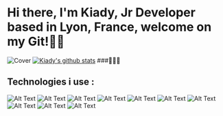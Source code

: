 ### <h1> Hi there, I'm Kiady, Jr Developer based in Lyon, France, welcome on my Git!👋🏽 </h1>
![Cover](https://github.com/Kiady9/Kiady9/blob/main/Git_README_img/Git_Banner_1280.png)
[![Kiady's github stats](https://github-readme-stats.vercel.app/api?username=Kiady9&theme=blue-green)](https://github.com/Kiady9)
###👨🏾‍💻 <h2> Technologies i use : </h2>
![Alt Text](https://github.com/Kiady9/Kiady9/blob/main/Git_README_img/giphyHtml.gif)
![Alt Text](https://github.com/Kiady9/Kiady9/blob/main/Git_README_img/giphyCSS.gif)
![Alt Text](https://github.com/Kiady9/Kiady9/blob/main/Git_README_img/giphyJS.gif)
![Alt Text](https://github.com/Kiady9/Kiady9/blob/main/Git_README_img/giphy1php.gif)
![Alt Text](https://github.com/Kiady9/Kiady9/blob/main/Git_README_img/giphySQL.gif)
![Alt Text](https://github.com/Kiady9/Kiady9/blob/main/Git_README_img/giphyBs.gif)
![Alt Text](https://github.com/Kiady9/Kiady9/blob/main/Git_README_img/giphyNode.gif)
![Alt Text](https://github.com/Kiady9/Kiady9/blob/main/Git_README_img/giphyVue.gif)
![Alt Text](https://github.com/Kiady9/Kiady9/blob/main/Git_README_img/giphyVS.gif)
![Alt Text](https://github.com/Kiady9/Kiady9/blob/main/Git_README_img/giphyGithub.gif)
